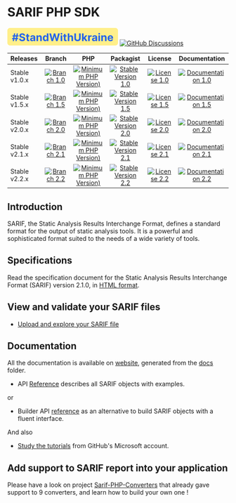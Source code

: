 <!-- markdownlint-disable MD013 -->
# SARIF PHP SDK

[![StandWithUkraine](https://raw.githubusercontent.com/vshymanskyy/StandWithUkraine/main/badges/StandWithUkraine.svg)](https://github.com/vshymanskyy/StandWithUkraine/blob/main/docs/README.md)
[![GitHub Discussions](https://img.shields.io/github/discussions/llaville/sarif-php-sdk)](https://github.com/llaville/sarif-php-sdk/discussions)

| Releases      |                    Branch                     |                               PHP                               |                          Packagist                          |                     License                      |                           Documentation                            |
|:--------------|:---------------------------------------------:|:---------------------------------------------------------------:|:-----------------------------------------------------------:|:------------------------------------------------:|:------------------------------------------------------------------:|
| Stable v1.0.x | [![Branch 1.0][Branch_100x-img]][Branch_100x] | [![Minimum PHP Version)][PHPVersion_100x-img]][PHPVersion_100x] | [![Stable Version 1.0][Packagist_100x-img]][Packagist_100x] | [![License 1.0][License_100x-img]][License_100x] | [![Documentation 1.0][Documentation_100x-img]][Documentation_100x] |
| Stable v1.5.x | [![Branch 1.5][Branch_105x-img]][Branch_105x] | [![Minimum PHP Version)][PHPVersion_105x-img]][PHPVersion_105x] | [![Stable Version 1.5][Packagist_105x-img]][Packagist_105x] | [![License 1.5][License_105x-img]][License_105x] | [![Documentation 1.5][Documentation_105x-img]][Documentation_105x] |
| Stable v2.0.x | [![Branch 2.0][Branch_200x-img]][Branch_200x] | [![Minimum PHP Version)][PHPVersion_200x-img]][PHPVersion_200x] | [![Stable Version 2.0][Packagist_200x-img]][Packagist_200x] | [![License 2.0][License_200x-img]][License_200x] | [![Documentation 2.0][Documentation_200x-img]][Documentation_200x] |
| Stable v2.1.x | [![Branch 2.1][Branch_201x-img]][Branch_201x] | [![Minimum PHP Version)][PHPVersion_201x-img]][PHPVersion_201x] | [![Stable Version 2.1][Packagist_201x-img]][Packagist_201x] | [![License 2.1][License_201x-img]][License_201x] | [![Documentation 2.1][Documentation_201x-img]][Documentation_201x] |
| Stable v2.2.x | [![Branch 2.2][Branch_202x-img]][Branch_202x] | [![Minimum PHP Version)][PHPVersion_202x-img]][PHPVersion_202x] | [![Stable Version 2.2][Packagist_202x-img]][Packagist_202x] | [![License 2.2][License_202x-img]][License_202x] | [![Documentation 2.2][Documentation_202x-img]][Documentation_202x] |

[Branch_100x-img]: https://img.shields.io/badge/branch-1.0-orange
[Branch_100x]: https://github.com/llaville/sarif-php-sdk/tree/1.0
[PHPVersion_100x-img]: https://img.shields.io/packagist/php-v/bartlett/sarif-php-sdk/1.0.1
[PHPVersion_100x]: https://www.php.net/supported-versions.php
[Packagist_100x-img]: https://img.shields.io/badge/packagist-v1.0.1-blue
[Packagist_100x]: https://packagist.org/packages/bartlett/sarif-php-sdk
[License_100x-img]: https://img.shields.io/packagist/l/bartlett/sarif-php-sdk
[License_100x]: https://github.com/llaville/sarif-php-sdk/blob/1.0/LICENSE
[Documentation_100x-img]: https://img.shields.io/badge/documentation-v1.0-green
[Documentation_100x]: https://github.com/llaville/sarif-php-sdk/tree/1.0/docs

[Branch_105x-img]: https://img.shields.io/badge/branch-1.5-orange
[Branch_105x]: https://github.com/llaville/sarif-php-sdk/tree/1.5
[PHPVersion_105x-img]: https://img.shields.io/packagist/php-v/bartlett/sarif-php-sdk/1.5.0
[PHPVersion_105x]: https://www.php.net/supported-versions.php
[Packagist_105x-img]: https://img.shields.io/badge/packagist-v1.5.0-blue
[Packagist_105x]: https://packagist.org/packages/bartlett/sarif-php-sdk
[License_105x-img]: https://img.shields.io/packagist/l/bartlett/sarif-php-sdk
[License_105x]: https://github.com/llaville/sarif-php-sdk/blob/1.5/LICENSE
[Documentation_105x-img]: https://img.shields.io/badge/documentation-v1.5-green
[Documentation_105x]: https://github.com/llaville/sarif-php-sdk/tree/1.5/docs

[Branch_200x-img]: https://img.shields.io/badge/branch-2.0-orange
[Branch_200x]: https://github.com/llaville/sarif-php-sdk/tree/2.0
[PHPVersion_200x-img]: https://img.shields.io/packagist/php-v/bartlett/sarif-php-sdk/2.0.1
[PHPVersion_200x]: https://www.php.net/supported-versions.php
[Packagist_200x-img]: https://img.shields.io/badge/packagist-v2.0.1-blue
[Packagist_200x]: https://packagist.org/packages/bartlett/sarif-php-sdk
[License_200x-img]: https://img.shields.io/packagist/l/bartlett/sarif-php-sdk
[License_200x]: https://github.com/llaville/sarif-php-sdk/blob/2.0/LICENSE
[Documentation_200x-img]: https://img.shields.io/badge/documentation-v2.0-green
[Documentation_200x]: https://github.com/llaville/sarif-php-sdk/tree/2.0/docs

[Branch_201x-img]: https://img.shields.io/badge/branch-2.1-orange
[Branch_201x]: https://github.com/llaville/sarif-php-sdk/tree/2.1
[PHPVersion_201x-img]: https://img.shields.io/packagist/php-v/bartlett/sarif-php-sdk/2.1.1
[PHPVersion_201x]: https://www.php.net/supported-versions.php
[Packagist_201x-img]: https://img.shields.io/badge/packagist-v2.1.1-blue
[Packagist_201x]: https://packagist.org/packages/bartlett/sarif-php-sdk
[License_201x-img]: https://img.shields.io/packagist/l/bartlett/sarif-php-sdk
[License_201x]: https://github.com/llaville/sarif-php-sdk/blob/2.1/LICENSE
[Documentation_201x-img]: https://img.shields.io/badge/documentation-v2.1-green
[Documentation_201x]: https://github.com/llaville/sarif-php-sdk/tree/2.1/docs

[Branch_202x-img]: https://img.shields.io/badge/branch-2.2-orange
[Branch_202x]: https://github.com/llaville/sarif-php-sdk/tree/2.2
[PHPVersion_202x-img]: https://img.shields.io/packagist/php-v/bartlett/sarif-php-sdk/2.2.0
[PHPVersion_202x]: https://www.php.net/supported-versions.php
[Packagist_202x-img]: https://img.shields.io/badge/packagist-v2.2.0-blue
[Packagist_202x]: https://packagist.org/packages/bartlett/sarif-php-sdk
[License_202x-img]: https://img.shields.io/packagist/l/bartlett/sarif-php-sdk
[License_202x]: https://github.com/llaville/sarif-php-sdk/blob/2.2/LICENSE
[Documentation_202x-img]: https://img.shields.io/badge/documentation-v2.2-green
[Documentation_202x]: https://github.com/llaville/sarif-php-sdk/tree/2.2/docs

## Introduction

SARIF, the Static Analysis Results Interchange Format, defines a standard format for the output of static analysis tools.
It is a powerful and sophisticated format suited to the needs of a wide variety of tools.

## Specifications

Read the specification document for the Static Analysis Results Interchange Format (SARIF) version 2.1.0, in [HTML format][sarif-specs].

## View and validate your SARIF files

- [Upload and explore your SARIF file][sarif-validator]

## Documentation

All the documentation is available on [website](https://llaville.github.io/sarif-php-sdk/2.2),
generated from the [docs](https://github.com/llaville/sarif-php-sdk/tree/2.2/docs) folder.

- API [Reference](docs/reference/README.md) describes all SARIF objects with examples.

or

- Builder API [reference](docs/builder/README.md) as an alternative to build SARIF objects with a fluent interface.

And also

- [Study the tutorials][sarif-tutorials] from GitHub's Microsoft account.

## Add support to SARIF report into your application

Please have a look on project [Sarif-PHP-Converters][sarif-php-converters] that already gave support to 9 converters,
and learn how to build your own one !

[sarif-specs]: https://docs.oasis-open.org/sarif/sarif/v2.1.0/sarif-v2.1.0.html
[sarif-validator]: https://sarifweb.azurewebsites.net/Validation
[sarif-tutorials]: https://github.com/microsoft/sarif-tutorials
[sarif-php-converters]: https://github.com/llaville/sarif-php-converters

